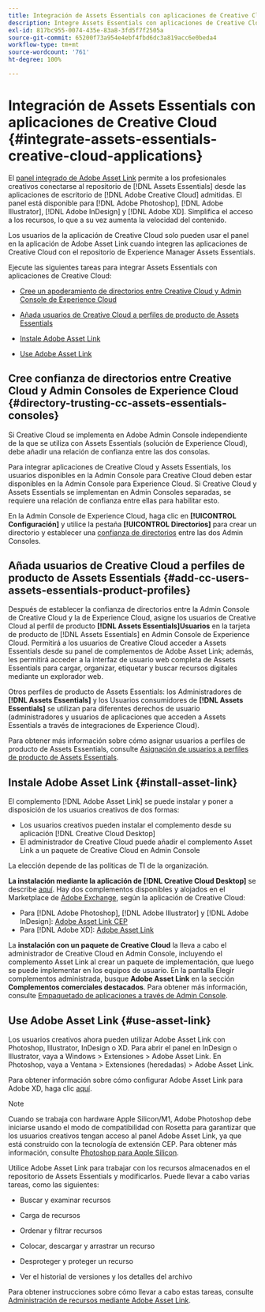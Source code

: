 ```yaml
---
title: Integración de Assets Essentials con aplicaciones de Creative Cloud
description: Integre Assets Essentials con aplicaciones de Creative Cloud para poder utilizar el panel integrado de Adobe Asset Link para conectarse al repositorio de  [!DNL Assets Essentials]  desde las aplicaciones de  [!DNL Adobe Creative Cloud]  de escritorio admitidas.
exl-id: 817bc955-0074-435e-83a8-3fd5f7f2505a
source-git-commit: 65200f73a954e4ebf4fbd6dc3a819acc6e0beda4
workflow-type: tm+mt
source-wordcount: '761'
ht-degree: 100%

---
```


# Integración de Assets Essentials con aplicaciones de Creative Cloud {#integrate-assets-essentials-creative-cloud-applications}

El [panel integrado de Adobe Asset Link](https://www.adobe.com/es/creativecloud/business/enterprise/adobe-asset-link.html) permite a los profesionales creativos conectarse al repositorio de [!DNL Assets Essentials] desde las aplicaciones de escritorio de [!DNL Adobe Creative Cloud] admitidas. El panel está disponible para [!DNL Adobe Photoshop], [!DNL Adobe Illustrator], [!DNL Adobe InDesign] y [!DNL Adobe XD]. Simplifica el acceso a los recursos, lo que a su vez aumenta la velocidad del contenido.

Los usuarios de la aplicación de Creative Cloud solo pueden usar el panel en la aplicación de Adobe Asset Link cuando integren las aplicaciones de Creative Cloud con el repositorio de Experience Manager Assets Essentials.

Ejecute las siguientes tareas para integrar Assets Essentials con aplicaciones de Creative Cloud:

* [Cree un apoderamiento de directorios entre Creative Cloud y Admin Console de Experience Cloud](#directory-trusting-cc-assets-essentials-consoles)

* [Añada usuarios de Creative Cloud a perfiles de producto de Assets Essentials](#add-cc-users-assets-essentials-product-profiles)

* [Instale Adobe Asset Link](#install-asset-link)

* [Use Adobe Asset Link](#use-asset-link)

## Cree confianza de directorios entre Creative Cloud y Admin Consoles de Experience Cloud {#directory-trusting-cc-assets-essentials-consoles}

Si Creative Cloud se implementa en Adobe Admin Console independiente de la que se utiliza con Assets Essentials (solución de Experience Cloud), debe añadir una relación de confianza entre las dos consolas.

Para integrar aplicaciones de Creative Cloud y Assets Essentials, los usuarios disponibles en la Admin Console para Creative Cloud deben estar disponibles en la Admin Console para Experience Cloud. Si Creative Cloud y Assets Essentials se implementan en Admin Consoles separadas, se requiere una relación de confianza entre ellas para habilitar esto.

En la Admin Console de Experience Cloud, haga clic en **[!UICONTROL Configuración]** y utilice la pestaña **[!UICONTROL Directorios]** para crear un directorio y establecer una [confianza de directorios](https://helpx.adobe.com/es/enterprise/using/set-up-identity.html#directory-trusting) entre las dos Admin Consoles.

## Añada usuarios de Creative Cloud a perfiles de producto de Assets Essentials {#add-cc-users-assets-essentials-product-profiles}

Después de establecer la confianza de directorios entre la Admin Console de Creative Cloud y la de Experience Cloud, asigne los usuarios de Creative Cloud al perfil de producto **[!DNL Assets Essentials]Usuarios** en la tarjeta de producto de [!DNL Assets Essentials] en Admin Console de Experience Cloud. Permitirá a los usuarios de Creative Cloud acceder a Assets Essentials desde su panel de complementos de Adobe Asset Link; además, les permitirá acceder a la interfaz de usuario web completa de Assets Essentials para cargar, organizar, etiquetar y buscar recursos digitales mediante un explorador web.

Otros perfiles de producto de Assets Essentials: los Administradores de **[!DNL Assets Essentials]** y los Usuarios consumidores de **[!DNL Assets Essentials]** se utilizan para diferentes derechos de usuario (administradores y usuarios de aplicaciones que acceden a Assets Essentials a través de integraciones de Experience Cloud).

Para obtener más información sobre cómo asignar usuarios a perfiles de producto de Assets Essentials, consulte [Asignación de usuarios a perfiles de producto de Assets Essentials](deploy-administer.md#add-users-to-product-profiles).

## Instale Adobe Asset Link {#install-asset-link}

El complemento [!DNL Adobe Asset Link] se puede instalar y poner a disposición de los usuarios creativos de dos formas:

* Los usuarios creativos pueden instalar el complemento desde su aplicación [!DNL Creative Cloud Desktop]
* El administrador de Creative Cloud puede añadir el complemento Asset Link a un paquete de Creative Cloud en Admin Console

La elección depende de las políticas de TI de la organización.

**La instalación mediante la aplicación de [!DNL Creative Cloud Desktop]** se describe [aquí](https://helpx.adobe.com/es/creative-cloud/kb/installingextensionsandaddons.html). Hay dos complementos disponibles y alojados en el Marketplace de [Adobe Exchange](https://exchange.adobe.com/), según la aplicación de Creative Cloud:

* Para [!DNL Adobe Photoshop], [!DNL Adobe Illustrator] y [!DNL Adobe InDesign]: [Adobe Asset Link CEP](https://exchange.adobe.com/creativecloud.details.106875.adobe-asset-link-cep.html)
* Para [!DNL Adobe XD]: [Adobe Asset Link](https://exchange.adobe.com/creativecloud/plugindetails.html/app/cc/61d229b9)

La **instalación con un paquete de Creative Cloud** la lleva a cabo el administrador de Creative Cloud en Admin Console, incluyendo el complemento Asset Link al crear un paquete de implementación, que luego se puede implementar en los equipos de usuario. En la pantalla Elegir complementos administrada, busque **Adobe Asset Link** en la sección **Complementos comerciales destacados**. Para obtener más información, consulte [Empaquetado de aplicaciones a través de Admin Console](https://helpx.adobe.com/es/enterprise/using/package-apps-admin-console.html).

## Use Adobe Asset Link {#use-asset-link}

Los usuarios creativos ahora pueden utilizar Adobe Asset Link con Photoshop, Illustrator, InDesign o XD. Para abrir el panel en InDesign o Illustrator, vaya a Windows > Extensiones > Adobe Asset Link. En Photoshop, vaya a Ventana > Extensiones (heredadas) > Adobe Asset Link.

Para obtener información sobre cómo configurar Adobe Asset Link para Adobe XD, haga clic [aquí](https://helpx.adobe.com/es/enterprise/using/adobe-asset-link-for-xd.html).

>[!NOTE]
>
>Cuando se trabaja con hardware Apple Silicon/M1, Adobe Photoshop debe iniciarse usando el modo de compatibilidad con Rosetta para garantizar que los usuarios creativos tengan acceso al panel Adobe Asset Link, ya que está construido con la tecnología de extensión CEP. Para obtener más información, consulte [Photoshop para Apple Silicon](https://helpx.adobe.com/es/photoshop/kb/photoshop-for-apple-silicon.html).


Utilice Adobe Asset Link para trabajar con los recursos almacenados en el repositorio de Assets Essentials y modificarlos. Puede llevar a cabo varias tareas, como las siguientes:

* Buscar y examinar recursos

* Carga de recursos

* Ordenar y filtrar recursos

* Colocar, descargar y arrastrar un recurso

* Desproteger y proteger un recurso

* Ver el historial de versiones y los detalles del archivo

Para obtener instrucciones sobre cómo llevar a cabo estas tareas, consulte [Administración de recursos mediante Adobe Asset Link](https://helpx.adobe.com/es/enterprise/using/manage-assets-using-adobe-asset-link.html).
